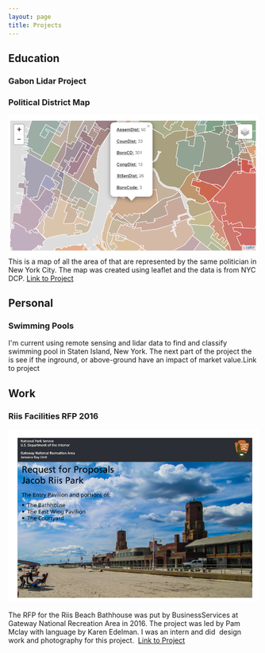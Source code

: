 ```yaml
---
layout: page
title: Projects
---
```


## Education 

### Gabon Lidar Project 

### Political District Map
![](https://github.com/bobabugel/BobAbugel/blob/main/img/Political_District_Map.PNG)
This is a map of all the area of that are represented by the same politician in New York City. The map was created using leaflet and the data is from NYC DCP. [Link to Project](https://github.com/bobabugel/NYC_Policital_District_MAP)

## Personal 

### Swimming Pools 

I'm current using remote sensing and lidar data to find and classify swimming pool in Staten Island, New York. The next part of the project the is see if the inground, or above-ground have an impact of market value.Link to project

## Work

### Riis Facilities RFP 2016 

![](https://github.com/bobabugel/portfolio/blob/gh-pages/img/RFP.PNG)

The RFP for the Riis Beach Bathhouse was put by BusinessServices at Gateway National Recreation Area in 2016. The project was led by Pam Mclay with language by Karen Edelman. I was an intern and did  design work and photography for this project. 
[Link to Project](https://github.com/bobabugel/portfolio/blob/gh-pages/pdf/Riis_Facilities_RFP_2016-1110%20(1).pdf)
